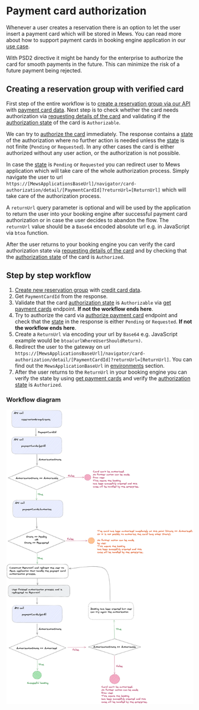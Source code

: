 # Payment card authorization

Whenever a user creates a reservation there is an option to let the user insert a payment card which will be stored in Mews.
You can read more about how to support payment cards in booking engine application in our [use case](./how-to-support-payment-cards-in-booking-engine-application.md).

With PSD2 directive it might be handy for the enterprise to authorize the card for smooth payments in the future. This can minimize
the risk of a future payment being rejected.

## Creating a reservation group with verified card

First step of the entire workflow is to [create a reservation group via our API](../operations.md#create-reservation-group) with [payment card data](./how-to-support-payment-cards-in-booking-engine-application.md).
Next step is to check whether the card needs authorization via [requesting details of the card](../operations.md#get-payment-cards) and validating if the [authorization state](../operations.md#authorization-state) of the card is `Authorizable`.

We can try to [authorize the card](../operations.md#authorize-payment-card) immediately. The response contains a [state](../operations.md#payment-card-authorization-state) of the authorization where no further action is needed unless the [state](../operations.md#payment-card-authorization-state) is not finite (`Pending` or `Requested`). In any other cases the card is either authorized without any
user action, or the authorization is not possible.

In case the [state](../operations.md#payment-card-authorization-state) is `Pending` or `Requested` you can redirect user to Mews application which will take care of the whole authorization process.
Simply navigate the user to url `https://[MewsApplicationsBaseUrl]/navigator/card-authorization/detail/[PaymentCardId]?returnUrl=[ReturnUrl]` which will take care of the authorization process.

A `returnUrl` query parameter is optional and will be used by the application to return the user into your booking engine after successful payment card authorization or in case the user decides to abandon the flow.
The `returnUrl` value should be a `Base64` encoded absolute url e.g. in JavaScript via `btoa` function.

After the user returns to your booking engine you can verify the card authorization state via [requesting details of the card](../operations.md#get-payment-cards) and by checking that the [authorization state](../operations.md#authorization-state) of the card is `Authorized`.

## Step by step workflow
1. [Create new reservation group](../operations.md#create-reservation-group) with [credit card data](../operations.md#credit-card-data).
2. Get `PaymentCardId` from the response.
3. Validate that the card [authorization state](../operations.md#authorization-state) is `Authorizable` via [get payment cards](../operations.md#get-payment-cards) endpoint. **If not the workflow ends here**.
4. Try to authorize the card via [authorize payment card](../operations.md#authorize-payment-card) endpoint and check that the [state](../operations.md#payment-card-authorization-state) in the response is either `Pending` or `Requested`. **If not the workflow ends here**.
5. Create a `ReturnUrl` via encoding your url by `Base64` e.g. JavaScript example would be `btoa(urlWhereUserShouldReturn)`.
6. Redirect the user to the gateway on url `https://[MewsApplicationsBaseUrl]/navigator/card-authorization/detail/[PaymentCardId]?returnUrl=[ReturnUrl]`. You can find out the `MewsApplicationBaseUrl` in [environments](../environments.md) section.
7. After the user returns to the `ReturnUrl` in your booking engine you can verify the state by using [get payment cards](../operations.md#get-payment-cards) and verify the [authorization state](../operations.md#authorization-state) is `Authorized`.

### Workflow diagram

![](./assets/images/on-session-payment-card-authorization-flow.png)
